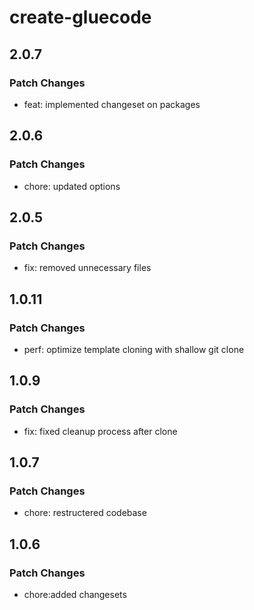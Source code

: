 # create-gluecode

## 2.0.7

### Patch Changes

- feat: implemented changeset on packages

## 2.0.6

### Patch Changes

- chore: updated options

## 2.0.5

### Patch Changes

- fix: removed unnecessary files

## 1.0.11

### Patch Changes

- perf: optimize template cloning with shallow git clone

## 1.0.9

### Patch Changes

- fix: fixed cleanup process after clone

## 1.0.7

### Patch Changes

- chore: restructered codebase

## 1.0.6

### Patch Changes

- chore:added changesets
